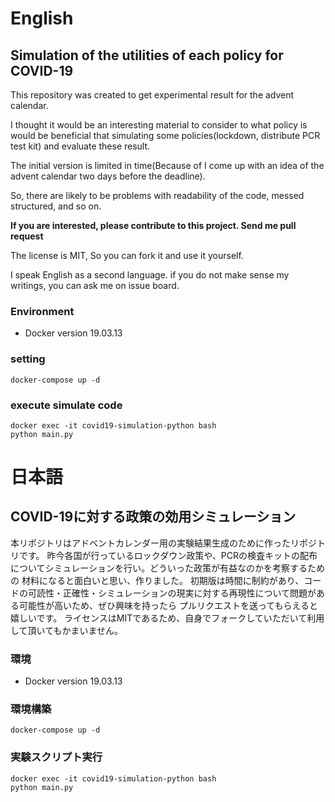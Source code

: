 # English
## Simulation of the utilities of each policy for COVID-19
This repository was created to get experimental result for the advent calendar.

I thought it would be an interesting material to consider to what policy is would be beneficial that  simulating some policies(lockdown, distribute PCR test kit) and evaluate these result.

The initial version is limited in time(Because of I come up with an idea of the advent calendar two days before the deadline).

So, there are likely to be problems with readability of the code, messed structured, and so on.

**If you are interested, please contribute to this project. Send me pull request**

The license is MIT, So you can fork it and use it yourself.

I speak English as a second language. if you do not make sense my writings, you can ask me on issue board.
### Environment
- Docker version 19.03.13

### setting
```
docker-compose up -d
```

### execute simulate code
```
docker exec -it covid19-simulation-python bash
python main.py
```

# 日本語
## COVID-19に対する政策の効用シミュレーション
本リポジトリはアドベントカレンダー用の実験結果生成のために作ったリポジトリです。
昨今各国が行っているロックダウン政策や、PCRの検査キットの配布についてシミュレーションを行い。どういった政策が有益なのかを考察するための
材料になると面白いと思い、作りました。
初期版は時間に制約があり、コードの可読性・正確性・シミュレーションの現実に対する再現性について問題がある可能性が高いため、ぜひ興味を持ったら
プルリクエストを送ってもらえると嬉しいです。
ライセンスはMITであるため、自身でフォークしていただいて利用して頂いてもかまいません。

### 環境
- Docker version 19.03.13

### 環境構築
```
docker-compose up -d
```

### 実験スクリプト実行
```
docker exec -it covid19-simulation-python bash
python main.py
```
